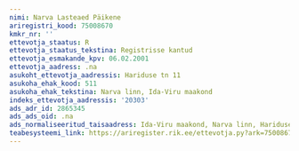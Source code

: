 ```yaml
---
nimi: Narva Lasteaed Päikene
ariregistri_kood: 75008670
kmkr_nr: ''
ettevotja_staatus: R
ettevotja_staatus_tekstina: Registrisse kantud
ettevotja_esmakande_kpv: 06.02.2001
ettevotja_aadress: .na
asukoht_ettevotja_aadressis: Hariduse tn 11
asukoha_ehak_kood: 511
asukoha_ehak_tekstina: Narva linn, Ida-Viru maakond
indeks_ettevotja_aadressis: '20303'
ads_adr_id: 2865345
ads_ads_oid: .na
ads_normaliseeritud_taisaadress: Ida-Viru maakond, Narva linn, Hariduse tn 11
teabesysteemi_link: https://ariregister.rik.ee/ettevotja.py?ark=75008670&ref=rekvisiidid
---
```

